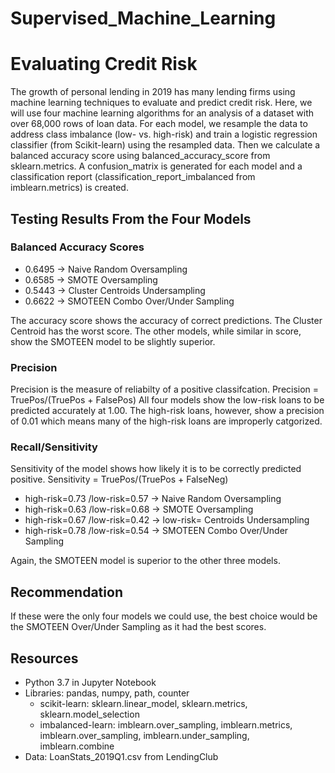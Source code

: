 # Supervised_Machine_Learning

# Evaluating Credit Risk
The growth of personal lending in 2019 has many lending firms using machine learning techniques to evaluate and predict credit risk.  Here, we will use four machine learning algorithms for an analysis of a dataset with over 68,000 rows of loan data. For each model, we resample the data to address class imbalance (low- vs. high-risk) and train a logistic regression classifier (from Scikit-learn) using the resampled data. Then we calculate a balanced accuracy score using balanced_accuracy_score from sklearn.metrics. A confusion_matrix is generated for each model and a classification report (classification_report_imbalanced from imblearn.metrics) is created.

## Testing Results From the Four Models

### Balanced Accuracy Scores
- 0.6495 -> Naive Random Oversampling
- 0.6585 -> SMOTE Oversampling
- 0.5443 -> Cluster Centroids Undersampling   
- 0.6622 -> SMOTEEN Combo Over/Under Sampling 

The accuracy score shows the accuracy of correct predictions.  The Cluster Centroid has the worst score. The other models, while similar in score, show the SMOTEEN model to be slightly superior.

### Precision
Precision is the measure of reliabilty of a positive classifcation. 
Precision = TruePos/(TruePos + FalsePos)
All four models show the low-risk loans to be predicted accurately at 1.00. 
The high-risk loans, however, show a precision of 0.01 which means many of the high-risk loans are improperly catgorized.


### Recall/Sensitivity
Sensitivity of the model shows how likely it is to be correctly predicted positive.
Sensitivity = TruePos/(TruePos + FalseNeg)
- high-risk=0.73 /low-risk=0.57 -> Naive Random Oversampling
- high-risk=0.63 /low-risk=0.68 -> SMOTE Oversampling
- high-risk=0.67 /low-risk=0.42 -> low-risk= Centroids Undersampling   
- high-risk=0.78 /low-risk=0.54 -> SMOTEEN Combo Over/Under Sampling 

Again, the SMOTEEN model is superior to the other three models.

## Recommendation
If these were the only four models we could use, the best choice would be the SMOTEEN Over/Under Sampling as it had the best scores. 

## Resources
- Python 3.7 in Jupyter Notebook
- Libraries: pandas, numpy, path, counter
  - scikit-learn: sklearn.linear_model, sklearn.metrics, sklearn.model_selection
  - imbalanced-learn: imblearn.over_sampling, imblearn.metrics, imblearn.over_sampling, imblearn.under_sampling, imblearn.combine
- Data: LoanStats_2019Q1.csv from LendingClub